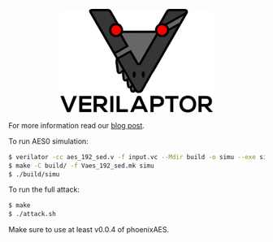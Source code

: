 <p align="center">
<img src="img/VERILOGO.png" width="300">
</p>

For more information read our [blog post](https://research.kudelskisecurity.com/2021/09/21/verilaptor-software-fault-simultation-in-hardware-designs/).

To run AES0 simulation:
```bash
$ verilator -cc aes_192_sed.v -f input.vc --Mdir build -o simu --exe simulation.cpp
$ make -C build/ -f Vaes_192_sed.mk simu
$ ./build/simu
```

To run the full attack:
```bash
$ make
$ ./attack.sh
```

Make sure to use at least v0.0.4 of phoenixAES.
